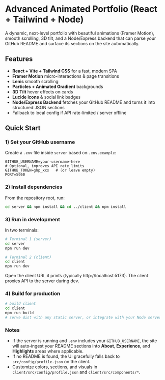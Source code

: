 # Advanced Animated Portfolio (React + Tailwind + Node)

A dynamic, next-level portfolio with beautiful animations (Framer Motion), smooth scrolling, 3D tilt, and a Node/Express backend that can parse your GitHub README and surface its sections on the site automatically.

## Features
- **React + Vite + Tailwind CSS** for a fast, modern SPA
- **Framer Motion** micro-interactions & page transitions
- **Lenis** smooth scrolling
- **Particles + Animated Gradient** backgrounds
- **3D Tilt** hover effects on cards
- **Lucide Icons** & social link badges
- **Node/Express Backend** fetches your GitHub README and turns it into structured JSON sections
- Fallback to local config if API rate-limited / server offline

## Quick Start
### 1) Set your GitHub username
Create a `.env` file inside `server` based on `.env.example`:
```
GITHUB_USERNAME=your-username-here
# Optional, improves API rate limits
GITHUB_TOKEN=ghp_xxx   # (or leave empty)
PORT=5050
```

### 2) Install dependencies
From the repository root, run:
```bash
cd server && npm install && cd ../client && npm install
```

### 3) Run in development
In two terminals:
```bash
# Terminal 1 (server)
cd server
npm run dev

# Terminal 2 (client)
cd client
npm run dev
```
Open the client URL it prints (typically http://localhost:5173). The client proxies API to the server during dev.

### 4) Build for production
```bash
# build client
cd client
npm run build
# serve dist with any static server, or integrate with your Node server.
```

### Notes
- If the server is running and `.env` includes your `GITHUB_USERNAME`, the site will auto-ingest your README sections into **About**, **Experience**, and **Highlights** areas where applicable.
- If no README is found, the UI gracefully falls back to `src/config/profile.json` on the client.
- Customize colors, sections, and visuals in `client/src/config/profile.json` and `client/src/components/*`.

